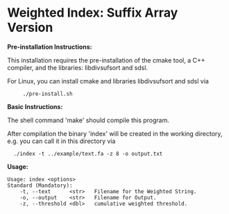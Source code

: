 Weighted Index: Suffix Array Version
===

<b>Pre-installation Instructions:</b>

This installation requires the pre-installation of the cmake tool, a C++ compiler, and the libraries: libdivsufsort and sdsl.

For Linux, you can install cmake and libraries libdivsufsort and sdsl via
```
	 ./pre-install.sh 
```


<b>Basic Instructions:</b>

The shell command 'make' should compile this program.

After compilation the binary 'index' will be created in the working directory, e.g. you can call it in this directory via

```
  ./index -t ../example/text.fa -z 8 -o output.txt
```
<b>Usage:</b>
```
Usage: index <options>
Standard (Mandatory):
	-t,	--text		<str>	Filename for the Weighted String.
	-o,	--output	<str>	Filename for Output.
	-z,	--threshold	<dbl>	cumulative weighted threshold.
```
